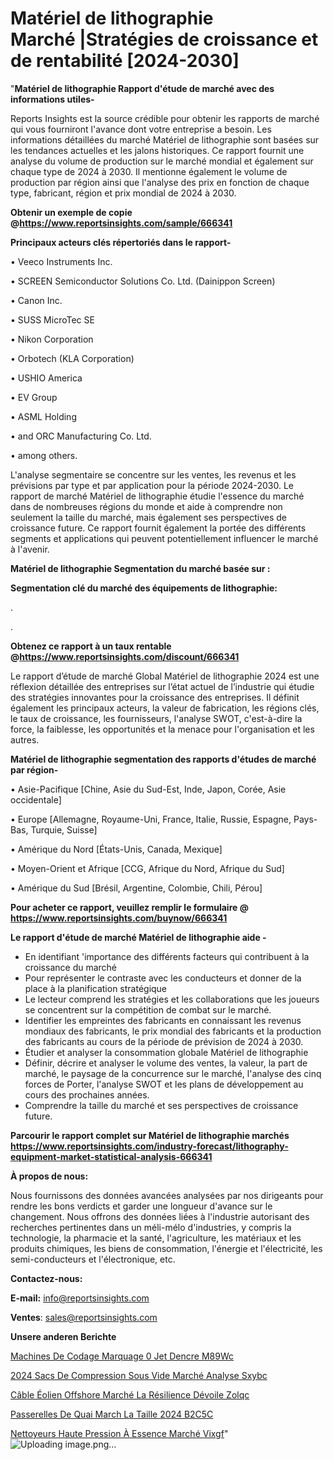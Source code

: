 # Matériel de lithographie Marché |Stratégies de croissance et de rentabilité [2024-2030]

"<strong>Matériel de lithographie Rapport d'étude de marché avec des informations utiles-</strong>

Reports Insights est la source crédible pour obtenir les rapports de marché qui vous fourniront l'avance dont votre entreprise a besoin. Les informations détaillées du marché Matériel de lithographie sont basées sur les tendances actuelles et les jalons historiques. Ce rapport fournit une analyse du volume de production sur le marché mondial et également sur chaque type de 2024 à 2030. Il mentionne également le volume de production par région ainsi que l'analyse des prix en fonction de chaque type, fabricant, région et prix mondial de 2024 à 2030.

<strong><b>Obtenir un exemple de copie @</b></strong><a href=https://www.reportsinsights.com/sample/666341><strong><b>https://www.reportsinsights.com/sample/666341</b></strong></a>

<b>Principaux acteurs clés répertoriés dans le rapport-</b>

<b> </b>• Veeco Instruments Inc.

• SCREEN Semiconductor Solutions Co. Ltd. (Dainippon Screen)

• Canon Inc.

• SUSS MicroTec SE

• Nikon Corporation

• Orbotech (KLA Corporation)

• USHIO America

• EV Group

• ASML Holding

• and ORC Manufacturing Co. Ltd.

• among others.

L'analyse segmentaire se concentre sur les ventes, les revenus et les prévisions par type et par application pour la période 2024-2030. Le rapport de marché Matériel de lithographie étudie l'essence du marché dans de nombreuses régions du monde et aide à comprendre non seulement la taille du marché, mais également ses perspectives de croissance future. Ce rapport fournit également la portée des différents segments et applications qui peuvent potentiellement influencer le marché à l'avenir.

<strong>Matériel de lithographie Segmentation du marché basée sur :</strong>

<strong> Segmentation clé du marché des équipements de lithographie: </strong>

.

.

<strong><b>Obtenez ce rapport à un taux rentable @</b></strong><a href=https://www.reportsinsights.com/discount/666341><strong><b>https://www.reportsinsights.com/discount/666341</b></strong></a>

Le rapport d’étude de marché Global Matériel de lithographie 2024 est une réflexion détaillée des entreprises sur l’état actuel de l’industrie qui étudie des stratégies innovantes pour la croissance des entreprises. Il définit également les principaux acteurs, la valeur de fabrication, les régions clés, le taux de croissance, les fournisseurs, l'analyse SWOT, c'est-à-dire la force, la faiblesse, les opportunités et la menace pour l'organisation et les autres.

<strong>Matériel de lithographie segmentation des rapports d'études de marché par région-</strong>

• Asie-Pacifique [Chine, Asie du Sud-Est, Inde, Japon, Corée, Asie occidentale]

• Europe [Allemagne, Royaume-Uni, France, Italie, Russie, Espagne, Pays-Bas, Turquie, Suisse]

• Amérique du Nord [États-Unis, Canada, Mexique]

• Moyen-Orient et Afrique [CCG, Afrique du Nord, Afrique du Sud]

• Amérique du Sud [Brésil, Argentine, Colombie, Chili, Pérou]

<strong>Pour acheter ce rapport, veuillez remplir le formulaire @   <a href=https://www.reportsinsights.com/buynow/666341>https://www.reportsinsights.com/buynow/666341</a></strong>

<strong>Le rapport d'étude de marché Matériel de lithographie aide -</strong>
<ul>
  <li>En identifiant 'importance des différents facteurs qui contribuent à la croissance du marché</li>
  <li>Pour représenter le contraste avec les conducteurs et donner de la place à la planification stratégique</li>
  <li>Le lecteur comprend les stratégies et les collaborations que les joueurs se concentrent sur la compétition de combat sur le marché.</li>
  <li>Identifier les empreintes des fabricants en connaissant les revenus mondiaux des fabricants, le prix mondial des fabricants et la production des fabricants au cours de la période de prévision de 2024 à 2030.</li>
  <li>Étudier et analyser la consommation globale Matériel de lithographie</li>
  <li>Définir, décrire et analyser le volume des ventes, la valeur, la part de marché, le paysage de la concurrence sur le marché, l'analyse des cinq forces de Porter, l'analyse SWOT et les plans de développement au cours des prochaines années.</li>
  <li>Comprendre la taille du marché et ses perspectives de croissance future.</li>
</ul>

<strong>Parcourir le rapport complet sur Matériel de lithographie marchés <a href=https://www.reportsinsights.com/industry-forecast/lithography-equipment-market-statistical-analysis-666341>https://www.reportsinsights.com/industry-forecast/lithography-equipment-market-statistical-analysis-666341</a></strong>

<strong>À propos de nous:</strong>

Nous fournissons des données avancées analysées par nos dirigeants pour rendre les bons verdicts et garder une longueur d'avance sur le changement. Nous offrons des données liées à l'industrie autorisant des recherches pertinentes dans un méli-mélo d'industries, y compris la technologie, la pharmacie et la santé, l'agriculture, les matériaux et les produits chimiques, les biens de consommation, l'énergie et l'électricité, les semi-conducteurs et l'électronique, etc.

<strong>Contactez-nous:</strong>

<strong>E-mail:</strong> <a href=mailto:info@reportsinsights.com>info@reportsinsights.com</a>

<strong>Ventes</strong>: <a href=mailto:sales@reportsinsights.com>sales@reportsinsights.com</a>

<strong>Unsere anderen Berichte</strong>

<a href=https://www.linkedin.com/pulse/machines-de-codage-marquage-%C3%A0-jet-dencre-m89wc/>Machines De Codage Marquage  0 Jet Dencre M89Wc</a>

<a href=https://www.linkedin.com/pulse/2024-sacs-de-compression-sous-vide-marché-analyse-sxybc/>2024 Sacs De Compression Sous Vide Marché Analyse Sxybc</a>

<a href=https://www.linkedin.com/pulse/câble-éolien-offshore-marché-la-résilience-dévoile-zolqc/>Câble Éolien Offshore Marché La Résilience Dévoile Zolqc</a>

<a href=https://www.linkedin.com/pulse/passerelles-de-quai-march%C3%A9-la-taille-2024-b2c5c/>Passerelles De Quai March La Taille 2024 B2C5C</a>

<a href=https://www.linkedin.com/pulse/nettoyeurs-haute-pression-à-essence-marché-vixgf/>Nettoyeurs Haute Pression À Essence Marché Vixgf</a>"
![Uploading image.png…]()
